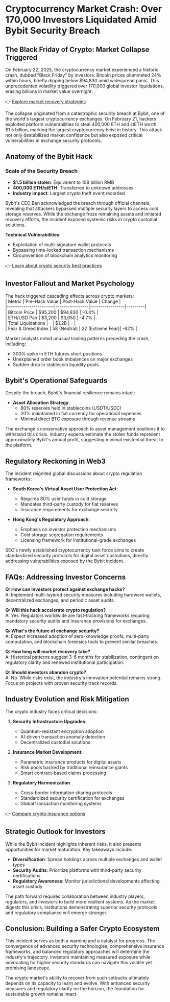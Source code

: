 # Cryptocurrency Market Crash: Over 170,000 Investors Liquidated Amid Bybit Security Breach  

## The Black Friday of Crypto: Market Collapse Triggered  

On February 22, 2025, the cryptocurrency market experienced a historic crash, dubbed "Black Friday" by investors. Bitcoin prices plummeted 24% within hours, briefly dipping below $94,830 amid widespread panic. This unprecedented volatility triggered over 170,000 global investor liquidations, erasing billions in market value overnight.  

👉 [Explore market recovery strategies](https://bit.ly/okx-bonus)  

The collapse originated from a catastrophic security breach at Bybit, one of the world's largest cryptocurrency exchanges. On February 21, hackers exploited platform vulnerabilities to steal 400,000 ETH and stETH worth $1.5 billion, marking the largest cryptocurrency heist in history. This attack not only destabilized market confidence but also exposed critical vulnerabilities in exchange security protocols.  

## Anatomy of the Bybit Hack  

### Scale of the Security Breach  
- **$1.5 billion stolen**: Equivalent to 108 billion RMB  
- **400,000 ETH/stETH**: Transferred to unknown addresses  
- **Industry impact**: Largest crypto theft event recorded  

Bybit's CEO Ben acknowledged the breach through official channels, revealing that attackers bypassed multiple security layers to access cold storage reserves. While the exchange froze remaining assets and initiated recovery efforts, the incident exposed systemic risks in crypto custodial solutions.  

**Technical Vulnerabilities**:  
- Exploitation of multi-signature wallet protocols  
- Bypassing time-locked transaction mechanisms  
- Circumvention of blockchain analytics monitoring  

👉 [Learn about crypto security best practices](https://bit.ly/okx-bonus)  

## Investor Fallout and Market Psychology  

The hack triggered cascading effects across crypto markets:  
| Metric                | Pre-Hack Value | Post-Hack Value | Change  |  
|-----------------------|----------------|-----------------|---------|  
| Bitcoin Price         | $95,200        | $94,830         | -0.4%   |  
| ETH/USD Pair          | $3,200         | $3,050          | -4.7%   |  
| Total Liquidations    | -              | $1.2B           | -       |  
| Fear & Greed Index    | 58 (Neutral)   | 22 (Extreme Fear)| -62%    |  

Market analysts noted unusual trading patterns preceding the crash, including:  
- 300% spike in ETH futures short positions  
- Unexplained order book imbalances on major exchanges  
- Sudden drop in stablecoin liquidity pools  

## Bybit's Operational Safeguards  

Despite the breach, Bybit's financial resilience remains intact:  
- **Asset Allocation Strategy**:  
  - 80% reserves held in stablecoins (USDT/USDC)  
  - 20% maintained in fiat currency for operational expenses  
  - Minimal direct BTC exposure through revenue streams  

The exchange's conservative approach to asset management positions it to withstand this crisis. Industry experts estimate the stolen funds represent approximately Bybit's annual profit, suggesting minimal existential threat to the platform.  

## Regulatory Reckoning in Web3  

The incident reignited global discussions about crypto regulation frameworks:  
- **South Korea's Virtual Asset User Protection Act**:  
  - Requires 80% user funds in cold storage  
  - Mandates third-party custody for fiat reserves  
  - Insurance requirements for exchange security  

- **Hong Kong's Regulatory Approach**:  
  - Emphasis on investor protection mechanisms  
  - Cold storage segregation requirements  
  - Licensing framework for institutional-grade exchanges  

SEC's newly established cryptocurrency task force aims to create standardized security protocols for digital asset custodians, directly addressing vulnerabilities exposed by the Bybit incident.  

## FAQs: Addressing Investor Concerns  

**Q: How can investors protect against exchange hacks?**  
A: Implement multi-layered security measures including hardware wallets, decentralized exchanges, and periodic asset audits.  

**Q: Will this hack accelerate crypto regulation?**  
A: Yes. Regulators worldwide are fast-tracking frameworks requiring mandatory security audits and insurance provisions for exchanges.  

**Q: What's the future of exchange security?**  
A: Expect increased adoption of zero-knowledge proofs, multi-party computation, and blockchain forensics tools to prevent similar breaches.  

**Q: How long will market recovery take?**  
A: Historical patterns suggest 3-6 months for stabilization, contingent on regulatory clarity and renewed institutional participation.  

**Q: Should investors abandon crypto?**  
A: No. While risks exist, the industry's innovation potential remains strong. Focus on projects with proven security track records.  

## Industry Evolution and Risk Mitigation  

The crypto industry faces critical decisions:  
1. **Security Infrastructure Upgrades**:  
   - Quantum-resistant encryption adoption  
   - AI-driven transaction anomaly detection  
   - Decentralized custodial solutions  

2. **Insurance Market Development**:  
   - Parametric insurance products for digital assets  
   - Risk pools backed by traditional reinsurance giants  
   - Smart contract-based claims processing  

3. **Regulatory Harmonization**:  
   - Cross-border information sharing protocols  
   - Standardized security certification for exchanges  
   - Global transaction monitoring systems  

👉 [Compare crypto insurance options](https://bit.ly/okx-bonus)  

## Strategic Outlook for Investors  

While the Bybit incident highlights inherent risks, it also presents opportunities for market maturation. Key takeaways include:  
- **Diversification**: Spread holdings across multiple exchanges and wallet types  
- **Security Audits**: Prioritize platforms with third-party security certifications  
- **Regulatory Awareness**: Monitor jurisdictional developments affecting asset custody  

The path forward requires collaboration between industry players, regulators, and investors to build more resilient systems. As the market digests this crisis, institutions demonstrating superior security protocols and regulatory compliance will emerge stronger.  

## Conclusion: Building a Safer Crypto Ecosystem  

This incident serves as both a warning and a catalyst for progress. The convergence of advanced security technologies, comprehensive insurance frameworks, and balanced regulatory approaches will determine the industry's trajectory. Investors maintaining measured exposure while advocating for higher security standards can navigate this volatile yet promising landscape.  

The crypto market's ability to recover from such setbacks ultimately depends on its capacity to learn and evolve. With enhanced security measures and regulatory clarity on the horizon, the foundation for sustainable growth remains intact.